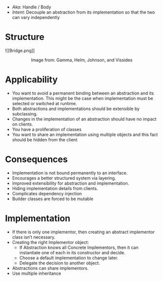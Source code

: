 * *Aka*: Handle / Body
* *Intent*: Decouple an abstraction from its implementation so that the two can vary independently

# Structure
![[Bridge.png]]
<center> Image from: Gamma, Helm, Johnson, and Vissides </center>

# Applicability
* You want to avoid a permanent binding between an abstraction and its implementation. This might be the case when implementation must be selected or switched at runtime.
* Both abstractions and implementations should be extensible by subclassing.
* Changes in the implementation of an abstraction should have no impact on clients.
* You have a proliferation of classes
* You want to share an implementation using multiple objects and this fact should be hidden from the client

# Consequences
* Implementation is not bound permanently to an interface. 
* Encourages a better structured system via layering.
* Improved extensibility for abstraction and implementation.
* Hiding implementation details from clients.
* Complicates dependency injection
* Builder classes are forced to be mutable

# Implementation
* If there is only one implementor, then creating an abstract implementor class isn’t necessary.
* Creating the right Implementor object:
	* If Abstraction knows all Concrete Implementors, then it can instantiate one of each in its constructor and decide.
	* Choose a default implementation to change later.
	* Delegate the decision to another object.
* Abstractions can share implementors.
* Use multiple inheritance